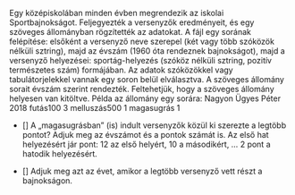 Egy középiskolában minden évben megrendezik az iskolai Sportbajnokságot. Feljegyezték
a versenyzők eredményeit, és egy szöveges állományban rögzítették az adatokat. A fájl
egy sorának felépítése: elsőként a versenyző neve szerepel (két vagy több szóközök
nélküli sztring), majd az évszám (1960 óta rendeznek bajnokságot), majd a versenyző
helyezései: sportág-helyezés (szóköz nélküli sztring, pozitív természetes szám)
formájában. Az adatok szóközökkel vagy tabulátorjelekkel vannak egy soron belül
elválasztva. A szöveges állomány sorait évszám szerint rendezték. Feltehetjük, hogy a
szöveges állomány helyesen van kitöltve. Példa az állomány egy sorára:
Nagyon Ügyes Péter 2018 futás100 3 melluszás500 1 magasugrás 1

- [] A „magasugrásban” (is) indult versenyzők közül ki szerezte a legtöbb pontot? Adjuk
meg az évszámot és a pontok számát is. Az első hat helyezésért jár pont: 12 az első
helyért, 10 a másodikért, … 2 pont a hatodik helyezésért.

- [] Adjuk meg azt az évet, amikor a legtöbb versenyző vett részt a bajnokságon.